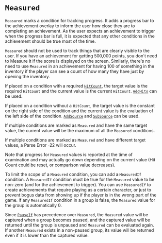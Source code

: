 # `Measured`

`Measured` marks a condition for tracking progress. It adds a progress bar to the achievement overlay to inform the user how close they are to completing an achievement. As the user expects an achievement to trigger when the progress bar is full, it is expected that any other conditions in the achievement should be true most of the time.

`Measured` should not be used to track things that are clearly visible to the user. If you have an achievement for getting 500,000 points, you don't need to Measure it if the score is displayed on the screen. Similarly, there's no need to use `Measured` in an achievement for having 100 of something in the inventory if the player can see a count of how many they have just by opening the inventory.

If placed on a condition with a required [`HitCount`](/developer-docs/hit-counts), the target value is the required `HitCount` and the current value is the current `HitCount`. [`AddHits`](/developer-docs/flags/addhits-subhits) can be used.

If placed on a condition without a `HitCount`, the target value is the constant on the right side of the condition and the current value is the evaluation of the left side of the condition. [`AddSource`](/developer-docs/flags/addsource) and [`SubSource`](/developer-docs/flags/subsource) can be used.

If multiple conditions are marked as `Measured` and have the same target value, the current value will be the maximum of all the `Measured` conditions.

If multiple conditions are marked as `Measured` and have different target values, a Parse Error -22 will occur.

Note that progress for `Measured` values is reported at the time of examination and may actually go down depending on the current value (Hit Count could be reset, or comparison value decreases).

To limit the scope of a `Measured` condition, you can add a `MeasuredIf` condition. A `MeasuredIf` condition must be true for the `Measured` value to be non-zero (and for the achievement to trigger). You can use `MeasuredIf` to create achievements that require playing as a certain character, or just to prevent bogus data from showing up if the player is in the wrong part of the game. If any `MeasuredIf` condition in a group is false, the `Measured` value for the group is automatically 0.

Since [`PauseIf`](/developer-docs/flags/pauseif) has precedence over `Measured`, the `Measured` value will be captured when a group becomes paused, and the captured value will be returned until the group is unpaused and `Measured` can be evaluated again. If another `Measured` exists in a non-paused group, its value will be returned even if it is lower than the captured value.

